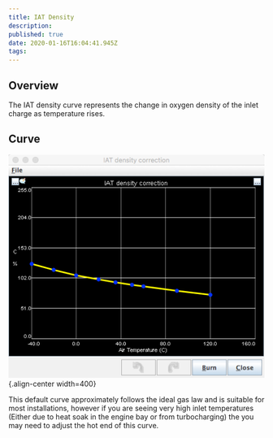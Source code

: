 ```yaml
---
title: IAT Density
description: 
published: true
date: 2020-01-16T16:04:41.945Z
tags: 
---
```


Overview
--------

The IAT density curve represents the change in oxygen density of the inlet charge as temperature rises. 

## Curve
![iatDensity.png](/img/constants/iatDensity.png){.align-center width=400}

This default curve approximately follows the ideal gas law and is suitable for most installations, however if you are seeing very high inlet temperatures (Either due to heat soak in the engine bay or from turbocharging) the you may need to adjust the hot end of this curve.